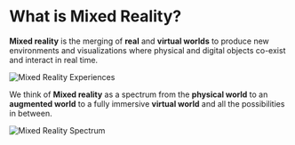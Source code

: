 # What is Mixed Reality?

**Mixed reality** is the merging of **real** and **virtual worlds** to produce new environments and visualizations where physical and digital objects co-exist and interact in real time.

![Mixed Reality Experiences](../../../.gitbook/assets/hololens2_guides.jpg)

We think of **Mixed reality** as a spectrum from the **physical world** to an **augmented world** to a fully immersive **virtual world** and all the possibilities in between.

![Mixed Reality Spectrum](../../../.gitbook/assets/mrspectrum.png)

